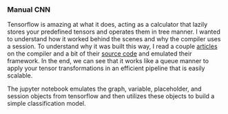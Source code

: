 ### Manual CNN

Tensorflow is amazing at what it does, acting as a calculator that lazily stores your predefined tensors and operates them in tree manner. 
I wanted to understand how it worked behind the scenes and why the compiler uses a session.
To understand why it was built this way, I read a couple [articles](https://medium.com/tensorflow/mlir-a-new-intermediate-representation-and-compiler-framework-beba999ed18d)
on the compiler and a bit of their [source code](https://github.com/tensorflow/tensorflow/tree/master/tensorflow/python/compiler/xla) and
emulated their framework. In the end, we can see that it works like a queue manner to apply your tensor transformations in an efficient pipeline that is easily scalable. 

The jupyter notebook emulates the graph, variable, placeholder, and session objects from tensorflow and then utilizes these objects to build a simple classification model.
